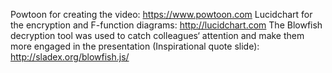 Powtoon for creating the video: https://www.powtoon.com
Lucidchart for the encryption and F-function diagrams: http://lucidchart.com
The Blowfish decryption tool was used to catch colleagues‘ attention and make them more engaged in the presentation (Inspirational quote slide): http://sladex.org/blowfish.js/
